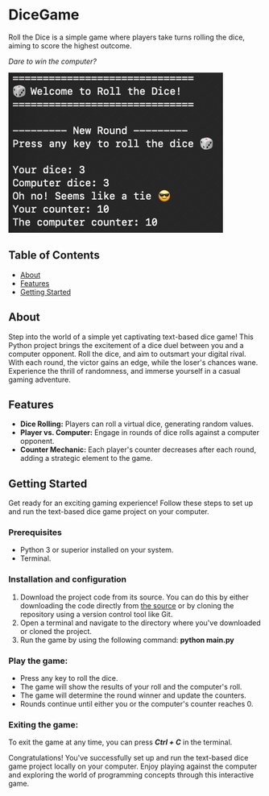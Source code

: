 # DiceGame
Roll the Dice is a simple game where players take turns rolling the dice, aiming to score the highest outcome.


<i>Dare to win the computer?</i>

![here](https://github.com/catarinarodriguesv/DiceGame/blob/main/img.png)




## Table of Contents
- [About](#about)
- [Features](#features)
- [Getting Started](#getting-started)

## About
Step into the world of a simple yet captivating text-based dice game! This Python project brings the excitement of a dice duel between you and a computer opponent. Roll the dice, and aim to outsmart your digital rival. With each round, the victor gains an edge, while the loser's chances wane. Experience the thrill of randomness, and immerse yourself in a casual gaming adventure.

## Features
- **Dice Rolling:** Players can roll a virtual dice, generating random values.
- **Player vs. Computer:** Engage in rounds of dice rolls against a computer opponent.
- **Counter Mechanic:** Each player's counter decreases after each round, adding a strategic element to the game.

## Getting Started
Get ready for an exciting gaming experience! Follow these steps to set up and run the text-based dice game project on your computer.

### Prerequisites
- Python 3 or superior installed on your system.
- Terminal.

### Installation and configuration 
1. Download the project code from its source. You can do this by either downloading the code directly from [the source](https://github.com/catarinarodriguesv/DiceGame.git) or by cloning the repository using a version control tool like Git.
2. Open a terminal and navigate to the directory where you've downloaded or cloned the project.
3. Run the game by using the following command: **python main.py**

### Play the game:
- Press any key to roll the dice.
- The game will show the results of your roll and the computer's roll.
- The game will determine the round winner and update the counters.
- Rounds continue until either you or the computer's counter reaches 0.


### Exiting the game:
To exit the game at any time, you can press **_Ctrl + C_** in the terminal.

Congratulations! You've successfully set up and run the text-based dice game project locally on your computer. Enjoy playing against the computer and exploring the world of programming concepts through this interactive game.
